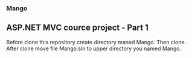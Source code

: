 ### Mango 
## ASP.NET MVC cource project - Part 1 

Before clone this repository create directory maned Mango.
Then clone.
After clone move file Mango.sln to upper directory you named Mango.


